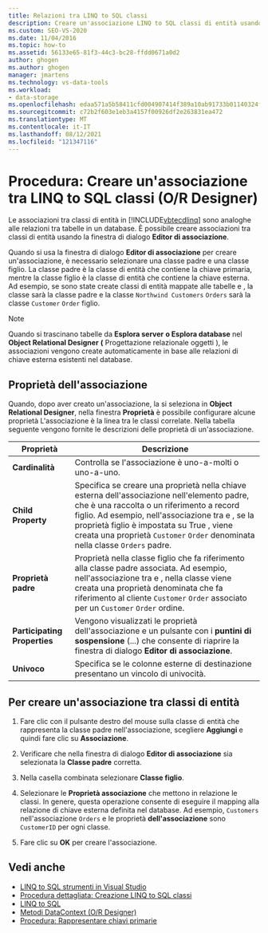 ```yaml
---
title: Relazioni tra LINQ to SQL classi
description: Creare un'associazione LINQ to SQL classi di entità usando la finestra di dialogo Editor associazioni in Object Relational Designer (Progettazione oggetti).
ms.custom: SEO-VS-2020
ms.date: 11/04/2016
ms.topic: how-to
ms.assetid: 56133e65-81f3-44c3-bc28-ffdd0671a0d2
author: ghogen
ms.author: ghogen
manager: jmartens
ms.technology: vs-data-tools
ms.workload:
- data-storage
ms.openlocfilehash: edaa571a5b58411cfd004907414f389a10ab91733b01140324f4cf12d05e7b11
ms.sourcegitcommit: c72b2f603e1eb3a4157f00926df2e263831ea472
ms.translationtype: MT
ms.contentlocale: it-IT
ms.lasthandoff: 08/12/2021
ms.locfileid: "121347116"
---
```

# <a name="how-to-create-an-association-between-linq-to-sql-classes-or-designer"></a>Procedura: Creare un'associazione tra LINQ to SQL classi (O/R Designer)
Le associazioni tra classi di entità in [!INCLUDE[vbtecdlinq](../data-tools/includes/vbtecdlinq_md.md)] sono analoghe alle relazioni tra tabelle in un database. È possibile creare associazioni tra classi di entità usando la finestra di dialogo **Editor di associazione**.

Quando si usa la finestra di dialogo **Editor di associazione** per creare un'associazione, è necessario selezionare una classe padre e una classe figlio. La classe padre è la classe di entità che contiene la chiave primaria, mentre la classe figlio è la classe di entità che contiene la chiave esterna. Ad esempio, se sono state create classi di entità mappate alle tabelle e , la classe sarà la classe padre e la classe `Northwind Customers` `Orders` sarà la classe `Customer` `Order` figlio.

> [!NOTE]
> Quando si trascinano tabelle da **Esplora server** **o Esplora database** nel **Object Relational Designer** **(** Progettazione relazionale oggetti ), le associazioni vengono create automaticamente in base alle relazioni di chiave esterna esistenti nel database.

## <a name="association-properties"></a>Proprietà dell'associazione
Quando, dopo aver creato un'associazione, la si seleziona in **Object Relational Designer**, nella finestra **Proprietà** è possibile configurare alcune proprietà L'associazione è la linea tra le classi correlate. Nella tabella seguente vengono fornite le descrizioni delle proprietà di un'associazione.

|Proprietà|Descrizione|
|--------------|-----------------|
|**Cardinalità**|Controlla se l'associazione è uno-a-molti o uno-a-uno.|
|**Child Property**|Specifica se creare una proprietà nella chiave esterna dell'associazione nell'elemento padre, che è una raccolta o un riferimento a record figlio. Ad esempio, nell'associazione tra e , se la proprietà figlio è impostata su True , viene creata una proprietà `Customer` `Order` denominata nella classe   `Orders` padre.|
|**Proprietà padre**|Proprietà nella classe figlio che fa riferimento alla classe padre associata. Ad esempio, nell'associazione tra e , nella classe viene creata una proprietà denominata che fa riferimento al cliente `Customer` `Order` associato per un `Customer` `Order` ordine.|
|**Participating Properties**|Vengono visualizzati le proprietà dell'associazione e un pulsante con i **puntini di sospensione** (...) che consente di riaprire la finestra di dialogo **Editor di associazione**.|
|**Univoco**|Specifica se le colonne esterne di destinazione presentano un vincolo di univocità.|

## <a name="to-create-an-association-between-entity-classes"></a>Per creare un'associazione tra classi di entità

1. Fare clic con il pulsante destro del mouse sulla classe di entità che rappresenta la classe padre nell'associazione, scegliere **Aggiungi** e quindi fare clic su **Associazione**.

2. Verificare che nella finestra di dialogo **Editor di associazione** sia selezionata la **Classe padre** corretta.

3. Nella casella combinata selezionare **Classe figlio**.

4. Selezionare le **Proprietà associazione** che mettono in relazione le classi. In genere, questa operazione consente di eseguire il mapping alla relazione di chiave esterna definita nel database. Ad esempio, `Customers` nell'associazione `Orders` e le proprietà **dell'associazione** sono `CustomerID` per ogni classe.

5. Fare clic su **OK** per creare l'associazione.

## <a name="see-also"></a>Vedi anche

- [LINQ to SQL strumenti in Visual Studio](../data-tools/linq-to-sql-tools-in-visual-studio2.md)
- [Procedura dettagliata: Creazione LINQ to SQL classi](how-to-create-linq-to-sql-classes-mapped-to-tables-and-views-o-r-designer.md)
- [LINQ to SQL](/dotnet/framework/data/adonet/sql/linq/index)
- [Metodi DataContext (O/R Designer)](../data-tools/datacontext-methods-o-r-designer.md)
- [Procedura: Rappresentare chiavi primarie](/dotnet/framework/data/adonet/sql/linq/how-to-represent-primary-keys)
